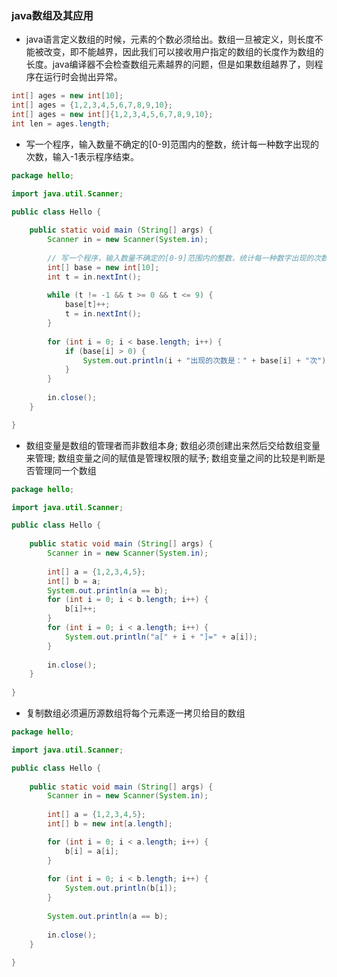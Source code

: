 ### java数组及其应用

* java语言定义数组的时候，元素的个数必须给出。数组一旦被定义，则长度不能被改变，即不能越界，因此我们可以接收用户指定的数组的长度作为数组的长度。java编译器不会检查数组元素越界的问题，但是如果数组越界了，则程序在运行时会抛出异常。
```java
int[] ages = new int[10];
int[] ages = {1,2,3,4,5,6,7,8,9,10};
int[] ages = new int[]{1,2,3,4,5,6,7,8,9,10};
int len = ages.length;
```

* 写一个程序，输入数量不确定的[0-9]范围内的整数，统计每一种数字出现的次数，输入-1表示程序结束。
```java
package hello;

import java.util.Scanner;

public class Hello {
	
	public static void main (String[] args) {
		Scanner in = new Scanner(System.in);
		
		// 写一个程序，输入数量不确定的[0-9]范围内的整数，统计每一种数字出现的次数，输入-1表示程序结束。
		int[] base = new int[10];
		int t = in.nextInt();
			
		while (t != -1 && t >= 0 && t <= 9) {
			base[t]++;
			t = in.nextInt();
		}
			
		for (int i = 0; i < base.length; i++) {
			if (base[i] > 0) {
				System.out.println(i + "出现的次数是：" + base[i] + "次");
			}
		}
		
		in.close();
	}

}
```

* 数组变量是数组的管理者而非数组本身; 数组必须创建出来然后交给数组变量来管理; 数组变量之间的赋值是管理权限的赋予; 数组变量之间的比较是判断是否管理同一个数组
```java
package hello;

import java.util.Scanner;

public class Hello {
	
	public static void main (String[] args) {
		Scanner in = new Scanner(System.in);
		
		int[] a = {1,2,3,4,5};
		int[] b = a;
		System.out.println(a == b);
		for (int i = 0; i < b.length; i++) {
			b[i]++;
		}
		for (int i = 0; i < a.length; i++) {
			System.out.println("a[" + i + "]=" + a[i]);
		}
		
		in.close();
	}
	
}
```

* 复制数组必须遍历源数组将每个元素逐一拷贝给目的数组
```java
package hello;

import java.util.Scanner;

public class Hello {
	
	public static void main (String[] args) {
		Scanner in = new Scanner(System.in);
		
		int[] a = {1,2,3,4,5};
		int[] b = new int[a.length];

		for (int i = 0; i < a.length; i++) {
			b[i] = a[i];
		}
			
		for (int i = 0; i < b.length; i++) {
			System.out.println(b[i]);
		}
			
		System.out.println(a == b);
			
		in.close();
	}
	
}
```

